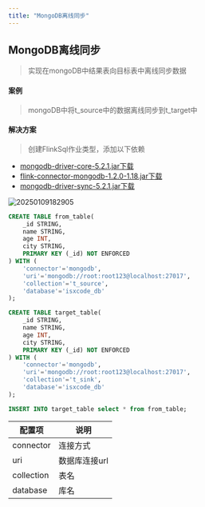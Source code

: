 ```yaml
---
title: "MongoDB离线同步"
---
```


## MongoDB离线同步

> 实现在mongoDB中结果表向目标表中离线同步数据

#### 案例

> mongoDB中将t_source中的数据离线同步到t_target中

#### 解决方案

> 创建FlinkSql作业类型，添加以下依赖

- [mongodb-driver-core-5.2.1.jar下载](https://repo1.maven.org/maven2/org/mongodb/mongodb-driver-core/5.2.1/mongodb-driver-core-5.2.1.jar)
- [flink-connector-mongodb-1.2.0-1.18.jar下载](https://repo1.maven.org/maven2/org/apache/flink/flink-connector-mongodb/1.2.0-1.18/flink-connector-mongodb-1.2.0-1.18.jar)
- [mongodb-driver-sync-5.2.1.jar下载](https://repo1.maven.org/maven2/org/mongodb/mongodb-driver-sync/5.2.1/mongodb-driver-sync-5.2.1.jar)

![20250109182905](https://img.isxcode.com/picgo/20250109182905.png)

```sql
CREATE TABLE from_table(
    _id STRING,
    name STRING,
    age INT,
    city STRING,
    PRIMARY KEY (_id) NOT ENFORCED
) WITH (
    'connector'='mongodb',
    'uri'='mongodb://root:root123@localhost:27017',
    'collection'='t_source',
    'database'='isxcode_db'
);

CREATE TABLE target_table(
    _id STRING,
    name STRING,
    age INT,
    city STRING,
    PRIMARY KEY (_id) NOT ENFORCED
) WITH (
    'connector'='mongodb',
    'uri'='mongodb://root:root123@localhost:27017',
    'collection'='t_sink',
    'database'='isxcode_db'
); 

INSERT INTO target_table select * from from_table;
```

| 配置项                        | 说明       |
|----------------------------|----------|
| connector                  | 连接方式     |
| uri                        | 数据库连接url |
| collection                     | 表名       |
| database                 | 库名       
